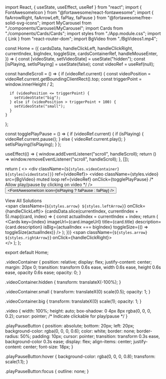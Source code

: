 import React, { useState, useEffect, useRef } from "react";
import { FontAwesomeIcon } from "@fortawesome/react-fontawesome";
import { faArrowRight, faArrowLeft, faPlay, faPause } from "@fortawesome/free-solid-svg-icons";
import MyCarousel from "./components/Carousel/MyCarousel";
import Cards from "./components/Cards/Cards";
import styles from "./App.module.css";
import { Link } from "react-router-dom";
import BgVideo from "./BgVideos1.mp4";

const Home = ({
  cardsData,
  handleClickLeft,
  handleClickRight,
  currentIndex,
  bigIndex,
  toggleSize,
  cardsContainerRef,
  handleMouseEnter,
}) => {
  const [videoState, setVideoState] = useState("hidden");
  const [isPlaying, setIsPlaying] = useState(false);
  const videoRef = useRef(null);

  const handleScroll = () => {
    if (videoRef.current) {
      const videoPosition = videoRef.current.getBoundingClientRect().top;
      const triggerPoint = window.innerHeight / 2;

      if (videoPosition <= triggerPoint) {
        setVideoState("big");
      } else if (videoPosition > triggerPoint + 100) {
        setVideoState("small");
      }
    }
  };

  const togglePlayPause = () => {
    if (videoRef.current) {
      if (isPlaying) {
        videoRef.current.pause();
      } else {
        videoRef.current.play();
      }
      setIsPlaying(!isPlaying);
    }
  };

  useEffect(() => {
    window.addEventListener("scroll", handleScroll);
    return () => window.removeEventListener("scroll", handleScroll);
  }, []);

  return (
    <>
      <MyCarousel />
      <div className={`${styles.videoContainer} ${styles[videoState]}`} ref={videoRef}>
        <video
          className={styles.video}
          src={BgVideo}
          muted
          loop
          ref={videoRef}
          onClick={togglePlayPause} /* Allow play/pause by clicking on video */
        />
        <button className={styles.playPauseButton} onClick={togglePlayPause}>
          <FontAwesomeIcon icon={isPlaying ? faPause : faPlay} />
        </button>
      </div>
      <div
        className={styles.cardsContainer}
        ref={cardsContainerRef}
        onMouseEnter={handleMouseEnter}
      >
        <div className={styles.viewAllContainer}>
          <Link to="/all-cards" className={styles.viewAllButton}>
            View All Solutions <FontAwesomeIcon icon={faArrowRight} className={styles.icon} />
          </Link>
        </div>
        <span className={`${styles.arrow} ${styles.leftArrow}`} onClick={handleClickLeft}>
          <FontAwesomeIcon icon={faArrowLeft} title="Previous" />
        </span>
        {cardsData.slice(currentIndex, currentIndex + 5).map((card, index) => {
          const actualIndex = currentIndex + index;
          return (
            <Cards
              key={index}
              imageUrl={card.imageUrl}
              title={card.title}
              description={card.description}
              isBig={actualIndex === bigIndex}
              toggleSize={() => toggleSize(actualIndex)}
            />
          );
        })}
        <span className={`${styles.arrow} ${styles.rightArrow}`} onClick={handleClickRight}>
          <FontAwesomeIcon icon={faArrowRight} title="Next" />
        </span>
      </div>
    </>
  );
};

export default Home;




.videoContainer {
  position: relative;
  display: flex;
  justify-content: center;
  margin: 20px 0;
  transition: transform 0.6s ease, width 0.6s ease, height 0.6s ease, opacity 0.6s ease;
  opacity: 0;
}

.videoContainer.hidden {
  transform: translateX(-100%);
}

.videoContainer.small {
  transform: translateX(0) scale(0.5);
  opacity: 1;
}

.videoContainer.big {
  transform: translateX(0) scale(1);
  opacity: 1;
}

.video {
  width: 100%;
  height: auto;
  box-shadow: 0 4px 8px rgba(0, 0, 0, 0.2);
  cursor: pointer; /* Indicate clickable for play/pause */
}

.playPauseButton {
  position: absolute;
  bottom: 20px;
  left: 20px;
  background-color: rgba(0, 0, 0, 0.6);
  color: white;
  border: none;
  border-radius: 50%;
  padding: 10px;
  cursor: pointer;
  transition: transform 0.3s ease, background-color 0.3s ease;
  display: flex;
  align-items: center;
  justify-content: center;
  font-size: 18px;
}

.playPauseButton:hover {
  background-color: rgba(0, 0, 0, 0.8);
  transform: scale(1.1);
}

.playPauseButton:focus {
  outline: none;
}
